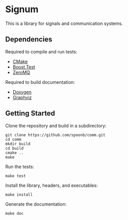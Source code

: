 Signum
=======

This is a library for signals and communication systems.

Dependencies
------------

Required to compile and run tests:

- [CMake](http://www.cmake.org/)
- [Boost.Test](http://www.boost.org/)
- [ZeroMQ](http://zeromq.org/)

Required to build documentation:

- [Doxygen](http://www.doxygen.org)
- [Graphviz](http://www.graphviz.org)

Getting Started
---------------

Clone the repository and build in a subdirectory:

    git clone https://github.com/spoonb/comm.git
    cd comm
    mkdir build
    cd build
    cmake ..
    make

Run the tests:

    make test

Install the library, headers, and executables:

    make install

Generate the documentation:

    make doc

